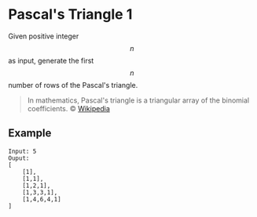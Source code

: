 # Pascal's Triangle 1

Given positive integer $$n$$ as input, generate the first $$n$$ number of rows of the Pascal's triangle.

> In mathematics, Pascal's triangle is a triangular array of the binomial coefficients. © [Wikipedia](https://en.wikipedia.org/wiki/Pascal%27s_triangle)

## Example

```
Input: 5
Ouput:
[
    [1],
    [1,1],
    [1,2,1],
    [1,3,3,1],
    [1,4,6,4,1]
]
```


